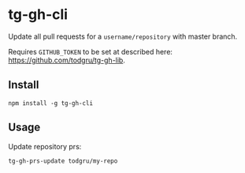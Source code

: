 # tg-gh-cli

Update all pull requests for a `username/repository` with master branch.

Requires `GITHUB_TOKEN` to be set at described here: https://github.com/todgru/tg-gh-lib.

## Install

```
npm install -g tg-gh-cli
```


## Usage

Update repository prs:
```
tg-gh-prs-update todgru/my-repo
```
